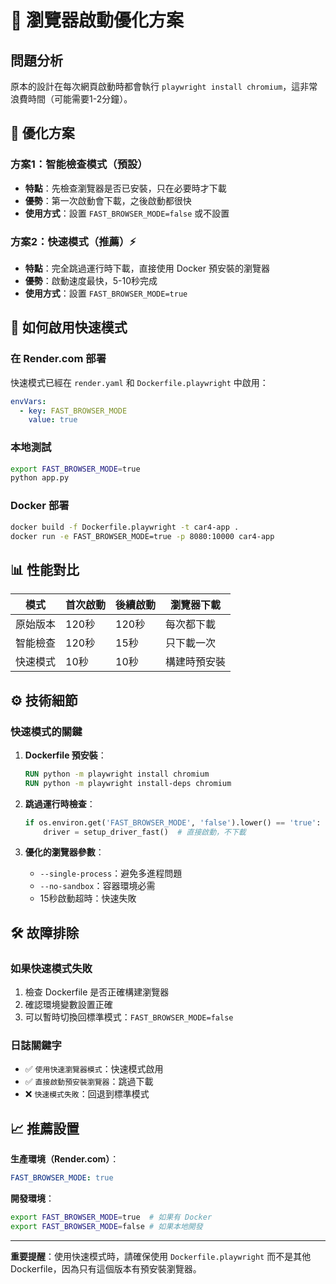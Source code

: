 # 🚀 瀏覽器啟動優化方案

## 問題分析
原本的設計在每次網頁啟動時都會執行 `playwright install chromium`，這非常浪費時間（可能需要1-2分鐘）。

## 🎯 優化方案

### 方案1：智能檢查模式（預設）
- **特點**：先檢查瀏覽器是否已安裝，只在必要時才下載
- **優勢**：第一次啟動會下載，之後啟動都很快
- **使用方式**：設置 `FAST_BROWSER_MODE=false` 或不設置

### 方案2：快速模式（推薦）⚡
- **特點**：完全跳過運行時下載，直接使用 Docker 預安裝的瀏覽器
- **優勢**：啟動速度最快，5-10秒完成
- **使用方式**：設置 `FAST_BROWSER_MODE=true`

## 🔧 如何啟用快速模式

### 在 Render.com 部署
快速模式已經在 `render.yaml` 和 `Dockerfile.playwright` 中啟用：

```yaml
envVars:
  - key: FAST_BROWSER_MODE
    value: true
```

### 本地測試
```bash
export FAST_BROWSER_MODE=true
python app.py
```

### Docker 部署
```bash
docker build -f Dockerfile.playwright -t car4-app .
docker run -e FAST_BROWSER_MODE=true -p 8080:10000 car4-app
```

## 📊 性能對比

| 模式 | 首次啟動 | 後續啟動 | 瀏覽器下載 |
|------|----------|----------|------------|
| 原始版本 | 120秒 | 120秒 | 每次都下載 |
| 智能檢查 | 120秒 | 15秒 | 只下載一次 |
| 快速模式 | 10秒 | 10秒 | 構建時預安裝 |

## ⚙️ 技術細節

### 快速模式的關鍵
1. **Dockerfile 預安裝**：
   ```dockerfile
   RUN python -m playwright install chromium
   RUN python -m playwright install-deps chromium
   ```

2. **跳過運行時檢查**：
   ```python
   if os.environ.get('FAST_BROWSER_MODE', 'false').lower() == 'true':
       driver = setup_driver_fast()  # 直接啟動，不下載
   ```

3. **優化的瀏覽器參數**：
   - `--single-process`：避免多進程問題
   - `--no-sandbox`：容器環境必需
   - 15秒啟動超時：快速失敗

## 🛠️ 故障排除

### 如果快速模式失敗
1. 檢查 Dockerfile 是否正確構建瀏覽器
2. 確認環境變數設置正確
3. 可以暫時切換回標準模式：`FAST_BROWSER_MODE=false`

### 日誌關鍵字
- ✅ `使用快速瀏覽器模式`：快速模式啟用
- ✅ `直接啟動預安裝瀏覽器`：跳過下載
- ❌ `快速模式失敗`：回退到標準模式

## 📈 推薦設置

**生產環境（Render.com）**：
```yaml
FAST_BROWSER_MODE: true
```

**開發環境**：
```bash
export FAST_BROWSER_MODE=true  # 如果有 Docker
export FAST_BROWSER_MODE=false # 如果本地開發
```

---

**重要提醒**：使用快速模式時，請確保使用 `Dockerfile.playwright` 而不是其他 Dockerfile，因為只有這個版本有預安裝瀏覽器。 